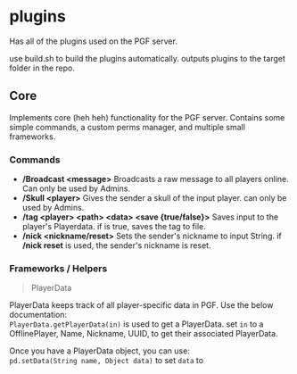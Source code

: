 





# plugins
Has all of the plugins used on the PGF server.

use build.sh to build the plugins automatically. outputs plugins to the target folder in the repo.


## Core
Implements core (heh heh) functionality for the PGF server.
Contains some simple commands, a custom perms manager, and multiple small frameworks.
### Commands
- **/Broadcast \<message\>** Broadcasts a raw message to all players online. Can only be used by Admins.
- **/Skull \<player\>** Gives the sender a skull of the input player. can only be used by Admins.
- **/tag \<player\> \<path\> \<data\> \<save \{true/false\}\>** Saves input <data> to the player's Playerdata. if <save> is true, saves the tag to file.
- **/nick \<nickname/reset\>** Sets the sender's nickname to input String. if **/nick reset** is used, the sender's nickname is reset.
### Frameworks / Helpers
>PlayerData 

  PlayerData keeps track of all player-specific data in PGF. Use the below documentation:  
  `PlayerData.getPlayerData(in)`
  is used to get a PlayerData. set `in` to a OfflinePlayer, Name, Nickname, UUID, to get their associated PlayerData.  
  
  Once you have a PlayerData object, you can use:  
  `pd.setData(String name, Object data)` to set `data` to 
